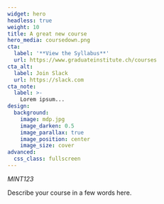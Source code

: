 ```yaml
---
widget: hero
headless: true
weight: 10
title: A great new course
hero_media: coursedown.png
cta:
  label: '**View the Syllabus**'
  url: https://www.graduateinstitute.ch/courses
cta_alt:
  label: Join Slack
  url: https://slack.com
cta_note:
  label: >-
    Lorem ipsum...
design:
  background:
    image: mdp.jpg
    image_darken: 0.5
    image_parallax: true
    image_position: center
    image_size: cover
advanced:
  css_class: fullscreen
---
```


*MINT123*

Describe your course in a few words here.
